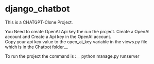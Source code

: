 # django_chatbot

This is a CHATGPT-Clone Project.

You Need to create OpenAI Api key the run the project.
Create a OpenAI account and Create a Api key in the OpenAI account.  
Copy your api key value to the open_ai_key variable in the views.py file which is in the Chatbot folder__


To run the project the command is :__
python manage.py runserver
